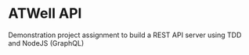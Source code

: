 # ATWell API

Demonstration project assignment to build a REST API server using TDD and NodeJS (GraphQL)